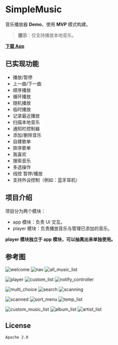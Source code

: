 # SimpleMusic

音乐播放器 **Demo**，使用 **MVP** 模式构建。

> **提示**：仅支持播放本地音乐。

[**下载 App**](http://oh5447og7.bkt.clouddn.com/app/simplemusic_v1.0.apk)

## 已实现功能

* 播放/暂停
* 上一曲/下一曲
* 顺序播放
* 循环播放
* 随机播放
* 临时播放
* 记录最近播放
* 扫描本地音乐
* 通知栏控制器
* 添加/删除音乐
* 自建歌单
* 排序歌单
* 我喜欢
* 搜索音乐
* 多选操作
* 线控 暂停/播放
* 支持外设控制（例如：蓝牙耳机）

## 项目介绍

项目分为两个模块：

* app 模块：负责 UI 交互。
* player 模块：负责播放音乐与管理已添加的音乐。

**player 模块独立于 app 模块，可以抽离出来单独使用。**

## 参考图

![welcome](screenshot/welcome.png) ![nav](screenshot/nav.png) ![all_music_list](screenshot/all_music_list.png)

![player](screenshot/player.png)  ![custom_list](screenshot/custom_list.png) ![notify_controller](screenshot/notify_controller.png)

![multi_choice](screenshot/multi_choice.png) ![search](screenshot/search.png) ![scanning](screenshot/scanning.png)

![scanned](screenshot/scanned.png) ![sort_menu](screenshot/sort_menu.png) ![temp_list](screenshot/temp_list.png)

![custom_music_list](screenshot/custom_music_list.png) ![album_list](screenshot/album_list.png) ![artist_list](screenshot/artist_list.png)

## License

`Apache 2.0`